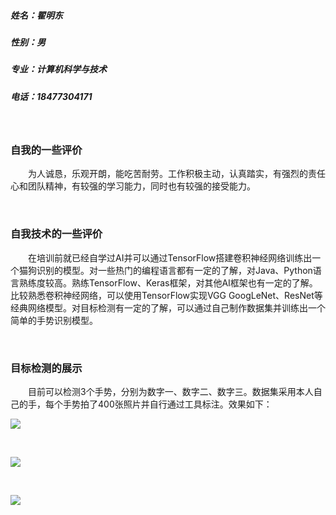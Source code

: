 ##### 姓名：翟明东

##### 性别：男

##### 专业：计算机科学与技术                                                                                                     

##### 电话：18477304171

<br>

### 自我的一些评价

　　为人诚恳，乐观开朗，能吃苦耐劳。工作积极主动，认真踏实，有强烈的责任心和团队精神，有较强的学习能力，同时也有较强的接受能力。  

<br>

### 自我技术的一些评价

　　在培训前就已经自学过AI并可以通过TensorFlow搭建卷积神经网络训练出一个猫狗识别的模型。对一些热门的编程语言都有一定的了解，对Java、Python语言熟练度较高。熟练TensorFlow、Keras框架，对其他AI框架也有一定的了解。比较熟悉卷积神经网络，可以使用TensorFlow实现VGG   GoogLeNet、ResNet等经典网络模型。对目标检测有一定的了解，可以通过自己制作数据集并训练出一个简单的手势识别模型。

<br>

### 目标检测的展示

　　目前可以检测3个手势，分别为数字一、数字二、数字三。数据集采用本人自己的手，每个手势拍了400张照片并自行通过工具标注。效果如下：

![](https://tuchuang66.oss-cn-beijing.aliyuncs.com/1111.png)

<br>

![](https://tuchuang66.oss-cn-beijing.aliyuncs.com/2222.png)

<br>

![](https://tuchuang66.oss-cn-beijing.aliyuncs.com/3333.png)

<br>